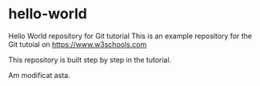 # hello-world
Hello World repository for Git tutorial
This is an example repository for the Git tutoial on https://www.w3schools.com

This repository is built step by step in the tutorial.

Am modificat asta.
